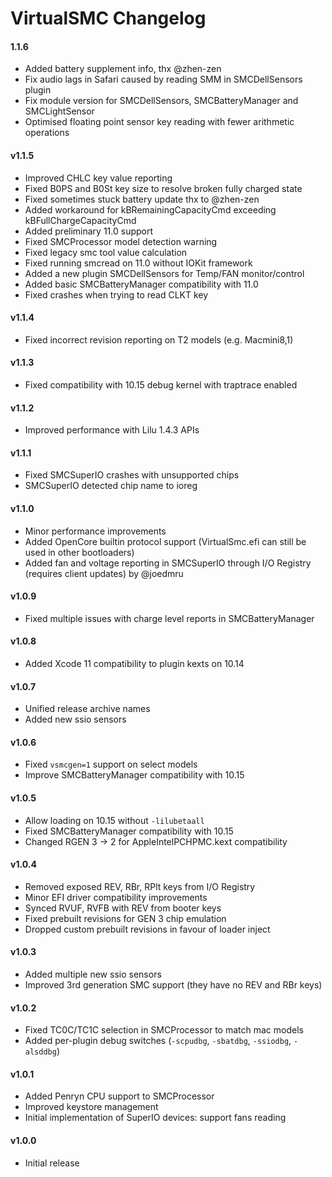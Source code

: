 VirtualSMC Changelog
====================
#### 1.1.6
- Added battery supplement info, thx @zhen-zen
- Fix audio lags in Safari caused by reading SMM in SMCDellSensors plugin
- Fix module version for SMCDellSensors, SMCBatteryManager and SMCLightSensor
- Optimised floating point sensor key reading with fewer arithmetic operations

#### v1.1.5
- Improved CHLC key value reporting
- Fixed B0PS and B0St key size to resolve broken fully charged state
- Fixed sometimes stuck battery update thx to @zhen-zen
- Added workaround for kBRemainingCapacityCmd exceeding kBFullChargeCapacityCmd
- Added preliminary 11.0 support
- Fixed SMCProcessor model detection warning
- Fixed legacy smc tool value calculation
- Fixed running smcread on 11.0 without IOKit framework
- Added a new plugin SMCDellSensors for Temp/FAN monitor/control
- Added basic SMCBatteryManager compatibility with 11.0
- Fixed crashes when trying to read CLKT key

#### v1.1.4
- Fixed incorrect revision reporting on T2 models (e.g. Macmini8,1)

#### v1.1.3
- Fixed compatibility with 10.15 debug kernel with traptrace enabled

#### v1.1.2
- Improved performance with Lilu 1.4.3 APIs

#### v1.1.1
- Fixed SMCSuperIO crashes with unsupported chips
- SMCSuperIO detected chip name to ioreg

#### v1.1.0
- Minor performance improvements
- Added OpenCore builtin protocol support (VirtualSmc.efi can still be used in other bootloaders)
- Added fan and voltage reporting in SMCSuperIO through I/O Registry (requires client updates) by @joedmru

#### v1.0.9
- Fixed multiple issues with charge level reports in SMCBatteryManager

#### v1.0.8
- Added Xcode 11 compatibility to plugin kexts on 10.14

#### v1.0.7
- Unified release archive names
- Added new ssio sensors

#### v1.0.6
- Fixed `vsmcgen=1` support on select models
- Improve SMCBatteryManager compatibility with 10.15

#### v1.0.5
- Allow loading on 10.15 without `-lilubetaall`
- Fixed SMCBatteryManager compatibility with 10.15
- Changed RGEN 3 -> 2 for AppleIntelPCHPMC.kext compatibility

#### v1.0.4
- Removed exposed REV, RBr, RPlt keys from I/O Registry
- Minor EFI driver compatibility improvements
- Synced RVUF, RVFB with REV from booter keys
- Fixed prebuilt revisions for GEN 3 chip emulation
- Dropped custom prebuilt revisions in favour of loader inject

#### v1.0.3
- Added multiple new ssio sensors
- Improved 3rd generation SMC support (they have no REV and RBr keys)

#### v1.0.2
- Fixed TC0C/TC1C selection in SMCProcessor to match mac models
- Added per-plugin debug switches (`-scpudbg`, `-sbatdbg`, `-ssiodbg`, `-alsddbg`)

#### v1.0.1
- Added Penryn CPU support to SMCProcessor
- Improved keystore management
- Initial implementation of SuperIO devices: support fans reading

#### v1.0.0
- Initial release
